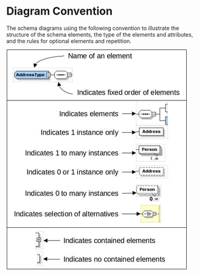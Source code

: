 # Diagram Convention

The schema diagrams using the following convention to illustrate the structure of the schema elements, the type of the elements and attributes, and the rules for optional elements and repetition. 

![diagram-convention](diagram-convention.jpg)
